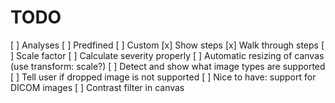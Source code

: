 TODO
=======
[ ] Analyses
  [ ] Predfined
  [ ] Custom
  [x] Show steps
  [x] Walk through steps
  [ ] Scale factor
  [ ] Calculate severity properly
[ ] Automatic resizing of canvas (use transform: scale?)
[ ] Detect and show what image types are supported
[ ] Tell user if dropped image is not supported
[ ] Nice to have: support for DICOM images
[ ] Contrast filter in canvas